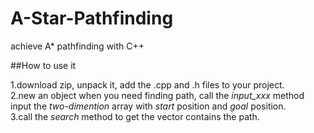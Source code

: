 # A-Star-Pathfinding
achieve A* pathfinding with C++

##How to use it

1.download zip, unpack it, add the .cpp and .h files to your project.<br>
2.new an object when you need finding path, call the *input_xxx* method<br>
input the *two-dimention* array 
with *start* position and *goal* position.<br>
3.call the *search* method to get the vector contains the path.
